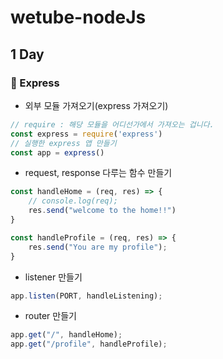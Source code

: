 # wetube-nodeJs

## 1 Day

### 📒 Express

* 외부 모듈 가져오기(express 가져오기)

```javascript
// require : 해당 모듈을 어디선가에서 가져오는 겁니다.
const express = require('express')
// 실행한 express 앱 만들기
const app = express()
```

* request, response 다루는 함수 만들기

```javascript
const handleHome = (req, res) => {
    // console.log(req);
    res.send("welcome to the home!!")
}

const handleProfile = (req, res) => {
    res.send("You are my profile");
}
```

* listener 만들기

```javascript
app.listen(PORT, handleListening);
```

* router 만들기

```javascript
app.get("/", handleHome);
app.get("/profile", handleProfile);
```

